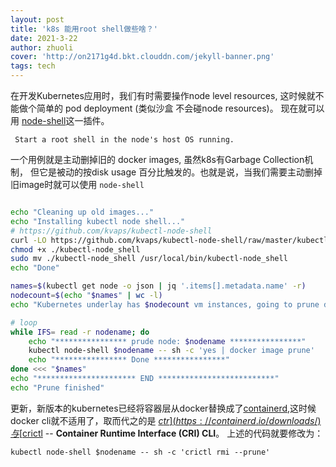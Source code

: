 ```yaml
---
layout: post
title: 'k8s 能用root shell做些啥？'
date: 2021-3-22
author: zhuoli
cover: 'http://on2171g4d.bkt.clouddn.com/jekyll-banner.png'
tags: tech 
---
```


在开发Kubernetes应用时，我们有时需要操作node level resources, 这时候就不能做个简单的 pod deployment (类似沙盒 不会碰node resources)。 现在就可以用 [node-shell](https://github.com/kvaps/kubectl-node-shell)这一插件。

``` Start a root shell in the node's host OS running.```


一个用例就是主动删掉旧的 docker images, 虽然k8s有Garbage Collection机制， 但它是被动的按disk usage 百分比触发的。也就是说，当我们需要主动删掉旧image时就可以使用 `node-shell` 

```bash

echo "Cleaning up old images..."
echo "Installing kubectl node shell..."
# https://github.com/kvaps/kubectl-node-shell
curl -LO https://github.com/kvaps/kubectl-node-shell/raw/master/kubectl-node_shell
chmod +x ./kubectl-node_shell
sudo mv ./kubectl-node_shell /usr/local/bin/kubectl-node_shell
echo "Done"

names=$(kubectl get node -o json | jq '.items[].metadata.name' -r)
nodecount=$(echo "$names" | wc -l)
echo "Kubernetes underlay has $nodecount vm instances, going to prune docker images one by one"

# loop 
while IFS= read -r nodename; do
    echo "**************** prude node: $nodename ****************"
    kubectl node-shell $nodename -- sh -c 'yes | docker image prune'
    echo "**************** Done ****************"
done <<< "$names"
echo "********************** END **************************"
echo "Prune finished"

```

更新，新版本的kubernetes已经将容器层从docker替换成了[containerd](https://github.com/projectatomic/containerd),这时候docker cli就不适用了，取而代之的是 [$ctr](https://containerd.io/downloads/)与[$crictl](https://github.com/kubernetes-sigs/cri-tools/blob/master/docs/crictl.md) -- **Container Runtime Interface (CRI) CLI**。 上述的代码就要修改为：
```
kubectl node-shell $nodename -- sh -c 'crictl rmi --prune'
```


